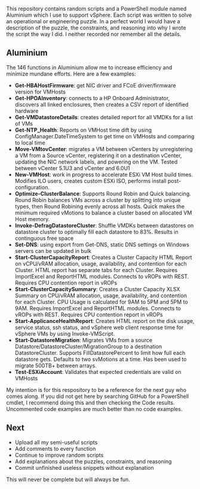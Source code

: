 This repository contains random scripts and a PowerShell module named Aluminium which I use to support vSphere. Each script was written to solve an operational or engineering puzzle. In a perfect world I would have a description of the puzzle, the constraints, and reasoning into why I wrote the script the way I did. I neither recorded nor remember all the details.

## Aluminium
The 146 functions in Aluminium allow me to increase efficiency and minimize mundane efforts. Here are a few examples:<br>
* **Get-HBAHostFirmware**: get NIC driver and FCoE driver/firmware version for VMHosts<br>
* **Get-HPOAInventory**: connects to a HP Onboard Administrator, discovers all linked enclosures, then creates a CSV report of identified hardware<br>
* **Get-VMDatastoreDetails**: creates detailed report for all VMDKs for a list of VMs
* **Get-NTP_Health**: Reports on VMHost time dift by using ConfigManager.DateTimeSystem to get time on VMHosts and comparing to local time
* **Move-VMtovCenter**: migrates a VM between vCenters by unregistering a VM from a Source vCenter, registering it on a destination vCenter, updating the NIC network labels, and powering on the VM. Tested between vCenter 5.1U3 and vCenter and 6.0U1
* **New-VMHost**: work in progress to accelerate ESXi VM Host build times. Modifies ILO users, creates custom ESXi ISO, performs install post-configuration.
* **Optimize-ClusterBalance**: Supports Round Robin and Quick balancing. Round Robin balances VMs across a cluster by splitting into unique types, then Round Robining evenly across all hosts. Quick makes the minimum required vMotions to balance a cluster based on allocated VM Host memory.
* **Invoke-DefragDatastoreCluster**: Shuffle VMDKs between datastores on datastore cluster to optimally fill each datastore to 83%. Results in continguous free space<br>
* **Set-DNS**: using export from Get-DNS, static DNS settings on Windows servers can be updated in bulk<br>
* **Start-ClusterCapacityReport**: Creates a Cluster Capacity HTML Report on vCPU/vRAM allocation, usage, availability, and contention for each Cluster. HTML report has separate tabs for each Cluster. Requires ImportExcel and ReportHTML modules. Connects to vROPs with REST. Requires CPU contention report in vROPs<br>
* **Start-ClusterCapacitySummary**: Creates a Cluster Capacity XLSX Summary on CPU/vRAM allocation, usage, availability, and contention for each Cluster. CPU Usage is calculated for 9AM to 5PM and 5PM to 9AM. Requires ImportExcel and ReportHTML modules. Connects to vROPs with REST. Requires CPU contention report in vROPs<br>
* **Start-ApplicanceHealthReport**: Creates HTML report on the disk usage, service status, ssh status, and vSphere web client response time for vSphere VMs by using Invoke-VMScript.
* **Start-DatastoreMigration**: Migrates VMs from a source Datastore/DatastoreCluster/MigrationGroup to a destination DatastoreCluster. Supports FillDatastorePercent to limit how full each datastore gets. Defaults to two svMotions at a time. Has been used to migrate 500TB+ between arrays.
* **Test-ESXiAccount**: Validates that expected credentials are valid on VMHosts

My intention is for this respository to be a reference for the next guy who comes along. If you did not get here by searching GitHub for a PowerShell cmdlet, I recommend doing this and then checking the Code results. Uncommented code examples are much better than no code examples.

## Next
* Upload all my semi-useful scripts  
* Add comments to every function  
* Continue to improve random scripts  
* Add explanations about the puzzles, constraints, and reasoning  
* Commit unfinished useless snippets without explanation  

This will never be complete but will always be fun.
